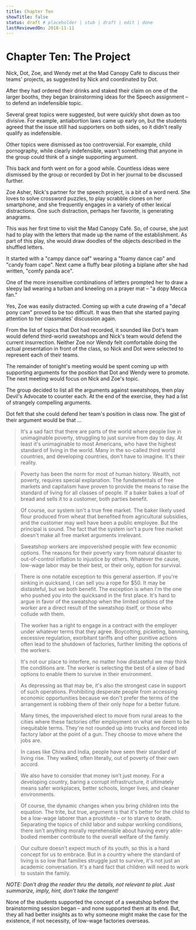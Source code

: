 ```yaml
---
title: Chapter Ten
showTitle: false
status: draft # placeholder | stub | draft | edit | done
lastReviewedOn: 2018-11-11
---
```


# Chapter Ten: The Project

Nick, Dot, Zoe, and Wendy met at the Mad Canopy Café to discuss their teams' projects, as suggested by Nick and coordinated by Dot.

After they had ordered their drinks and staked their claim on one of the larger booths, they began brainstorming ideas for the Speech assignment – to defend an indefensible topic. 

Several great topics were suggested, but were quickly shot down as too divisive. For example, antiabortion laws came up early on, but the students agreed that the issue still had supporters on both sides, so it didn't really qualify as indefensible.

Other topics were dismissed as too controversial. For example, child pornography, while clearly indefensible, wasn't something that anyone in the group could think of a single supporting argument.

This back and forth went on for a good while. Countless ideas were dismissed by the group or recorded by Dot in her journal to be discussed further.

Zoe Asher, Nick's partner for the speech project, is a bit of a word nerd. She loves to solve crossword puzzles, to play scrabble clones on her smartphone, and she frequently engages in a variety of other lexical distractions. One such distraction, perhaps her favorite, is generating anagrams. 

This was her first time to visit the Mad Canopy Café. So, of course, she just had to play with the letters that made up the name of the establishment. As part of this play, she would draw doodles of the objects described in the shuffled letters.

It started with a "campy dance oaf" wearing a "foamy dance cap" and "candy foam cape". Next came a fluffy bear piloting a biplane after she had written, "comfy panda ace". 

One of the more insensitive combinations of letters prompted her to draw a sleepy lad wearing a turban and kneeling on a prayer mat – "a dopy Mecca fan."

Yes, Zoe was easily distracted. Coming up with a cute drawing of a "decaf pony cam" proved to be too difficult. It was then that she started paying attention to her classmates' discussion again.

From the list of topics that Dot had recorded, it sounded like Dot's team would defend third-world sweatshops and Nick's team would defend the current insurrection. Neither Zoe nor Wendy felt comfortable doing the actual presentation in front of the class, so Nick and Dot were selected to represent each of their teams.

The remainder of tonight's meeting would be spent coming up with supporting arguments for the position that Dot and Wendy were to promote. The next meeting would focus on Nick and Zoe's topic.

The group decided to list all the arguments against sweatshops, then play Devil's Advocate to counter each. At the end of the exercise, they had a list of strangely compelling arguments. 

Dot felt that she could defend her team's position in class now. The gist of their argument would be that ... 

>It's a sad fact that there are parts of the world where people live in unimaginable poverty, struggling to just survive from day to day. At least it's unimaginable to most Americans, who have the highest standard of living in the world. Many in the so-called third world countries, and developing countries, don't have to imagine. It's their reality.

>Poverty has been the norm for most of human history. Wealth, not poverty, requires special explanation. The fundamentals of free markets and capitalism have proven to provide the means to raise the standard of living for all classes of people. If a baker bakes a loaf of bread and sells it to a customer, both parties benefit. 

>Of course, our system isn't a true free market. The baker likely used flour produced from wheat that benefited from agricultural subsidies, and the customer may well have been a public employee. But the principal is sound. The fact that the system isn't a pure free market doesn't make all free market arguments irrelevant.

>Sweatshop workers are impoverished people with few economic options. The reasons for their poverty vary from natural disaster to out-of-control inflation to injustice by others. Whatever the cause, low-wage labor may be their best, or their only, option for survival.

>There is one notable exception to this general assertion. If you're sinking in quicksand, I can sell you a rope for $50. It may be distasteful, but we both benefit. The exception is when I'm the one who pushed you into the quicksand in the first place. It's hard to argue in favor of the sweatshop when the limited options of the worker are a direct result of the sweatshop itself, or those who collude with them.

>The worker has a right to engage in a contract with the employer under whatever terms that they agree. Boycotting, picketing, banning, excessive regulation, exorbitant tariffs and other punitive actions often lead to the shutdown of factories, further limiting the options of the workers.

>It's not our place to interfere, no matter how distasteful we may think the conditions are. The worker is selecting the best of a slew of bad options to enable them to survive in their environment. 

>As depressing as that may be, it's also the strongest case in support of such operations. Prohibiting desperate people from accessing economic opportunities because we don't prefer the terms of the arrangement is robbing them of their only hope for a better future.

>Many times, the impoverished elect to move from rural areas to the cities where these factories offer employment on what we deem to be inequitable terms. They're not rounded up into trucks and forced into factory labor at the point of a gun. They choose to move where the jobs are. 

>In cases like China and India, people have seen their standard of living rise. They walked, often literally, out of poverty of their own accord.

>We also have to consider that money isn't just money. For a developing country, baring a corrupt infrastructure, it ultimately means safer workplaces, better schools, longer lives, and cleaner environments.

>Of course, the dynamic changes when you bring children into the equation. The trite, but true, argument is that it's better for the child to be a low-wage laborer than a prostitute – or to starve to death. Separating the topics of child labor and subpar working conditions, there isn't anything morally reprehensible about having every able-bodied member contribute to the overall welfare of the family. 

>Our culture doesn't expect much of its youth, so this is a hard concept for us to embrace. But in a country where the standard of living is so low that families struggle just to survive, it's not just an academic conversation. It's a hard fact that children will need to work to sustain the family.

*NOTE: Don't drag the reader thru the details, not relevant to plot. Just summarize, imply, hint, don't take the tangent!*

None of the students supported the concept of a sweatshop before the brainstorming session began – and none supported them at its end. But, they all had better insights as to why someone might make the case for the existence, if not necessity, of low-wage factories overseas.
